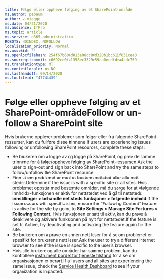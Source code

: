 ```yaml
---
title: Følge eller oppheve følging av et SharePoint-område
ms.author: pebaum
author: v-miegge
ms.date: 04/21/2020
ms.audience: ITPro
ms.topic: article
ms.service: o365-administration
ROBOTS: NOINDEX, NOFOLLOW
localization_priority: Normal
ms.assetid: ''
ms.openlocfilehash: 254f67b606d013e08dc80d320b1bc611f031cea0
ms.sourcegitcommit: c6692ce0fa1358ec3529e59ca0ecdfdea4cdc759
ms.translationtype: MT
ms.contentlocale: nb-NO
ms.lasthandoff: 09/14/2020
ms.locfileid: "47744439"
---
```

# <a name="follow-or-un-follow-a-sharepoint-site"></a><span data-ttu-id="4bfc3-102">Følge eller oppheve følging av et SharePoint-område</span><span class="sxs-lookup"><span data-stu-id="4bfc3-102">Follow or un-follow a SharePoint site</span></span>

<span data-ttu-id="4bfc3-103">Hvis brukerne opplever problemer som følger eller fra følgende SharePoint-ressurser, kan du fullføre disse trinnene:</span><span class="sxs-lookup"><span data-stu-id="4bfc3-103">If users are experiencing issues following or unfollowing SharePoint resources, complete these steps:</span></span>

* <span data-ttu-id="4bfc3-104">Be brukeren om å logge av og logge på SharePoint, og prøv de samme trinnene for å følge/oppheve følging av SharePoint-ressursen.</span><span class="sxs-lookup"><span data-stu-id="4bfc3-104">Ask the user to sign-out and sign back into SharePoint and try the same steps to follow/unfollow the SharePoint resource.</span></span>
* <span data-ttu-id="4bfc3-105">Finn ut om problemet er med et bestemt nettsted eller alle nett steder.</span><span class="sxs-lookup"><span data-stu-id="4bfc3-105">Determine if the issue is with a specific site or all sites.</span></span> <span data-ttu-id="4bfc3-106">Hvis problemet oppstår med bestemte områder, må du sørge for at «følgende innhold»-funksjonen er aktiv for nettstedet ved å gå til nettsteds **innstillinger > behandle nettsteds funksjoner > følgende innhold**.</span><span class="sxs-lookup"><span data-stu-id="4bfc3-106">If the issue occurs with specific sites, ensure the “Following Content” feature is active for the site by going to **Site Settings > Manage Site Features > Following Content**.</span></span> <span data-ttu-id="4bfc3-107">Hvis funksjonen er satt til aktiv, kan du prøve å deaktivere og aktivere funksjonen på nytt for nettstedet.</span><span class="sxs-lookup"><span data-stu-id="4bfc3-107">If the feature is set to Active, try deactivating and activating the feature again for the site.</span></span>
* <span data-ttu-id="4bfc3-108">Be brukeren om å prøve en annen nett leser for å se om problemet er spesifikt for brukerens nett leser.</span><span class="sxs-lookup"><span data-stu-id="4bfc3-108">Ask the user to try a different Internet browser to see if the issue is specific to the user’s browser.</span></span>
* <span data-ttu-id="4bfc3-109">Hvis alle brukere og alle områder har samme problem, kan du kontrollere [instrument bordet for tjeneste tilstand](https://admin.microsoft.com/AdminPortal/Home#/servicehealth) for å se om organisasjonen er berørt.</span><span class="sxs-lookup"><span data-stu-id="4bfc3-109">If all users and all sites are experiencing the same issue, check the [Service Health Dashboard](https://admin.microsoft.com/AdminPortal/Home#/servicehealth) to see if your organization is impacted.</span></span>
